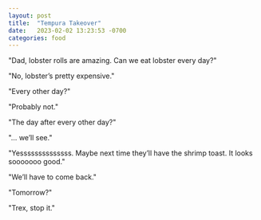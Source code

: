 ```yaml
---
layout: post
title:  "Tempura Takeover"
date:   2023-02-02 13:23:53 -0700
categories: food
---
```

"Dad, lobster rolls are amazing. Can we eat lobster every day?"

"No, lobster’s pretty expensive."

"Every other day?"

"Probably not."

"The day after every other day?"

"… we’ll see."

"Yessssssssssssss. Maybe next time they’ll have the shrimp toast. It looks sooooooo good."

"We’ll have to come back."

"Tomorrow?"

"Trex, stop it."